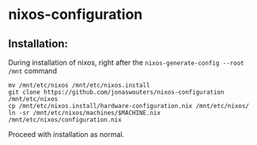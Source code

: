 # nixos-configuration

## Installation:

During installation of nixos, right after the ```nixos-generate-config --root /mnt``` command

```
mv /mnt/etc/nixos /mnt/etc/nixos.install
git clone https://github.com/jonaswouters/nixos-configuration /mnt/etc/nixos
cp /mnt/etc/nixos.install/hardware-configuration.nix /mnt/etc/nixos/
ln -sr /mnt/etc/nixos/machines/$MACHINE.nix /mnt/etc/nixos/configuration.nix
```

Proceed with installation as normal.
